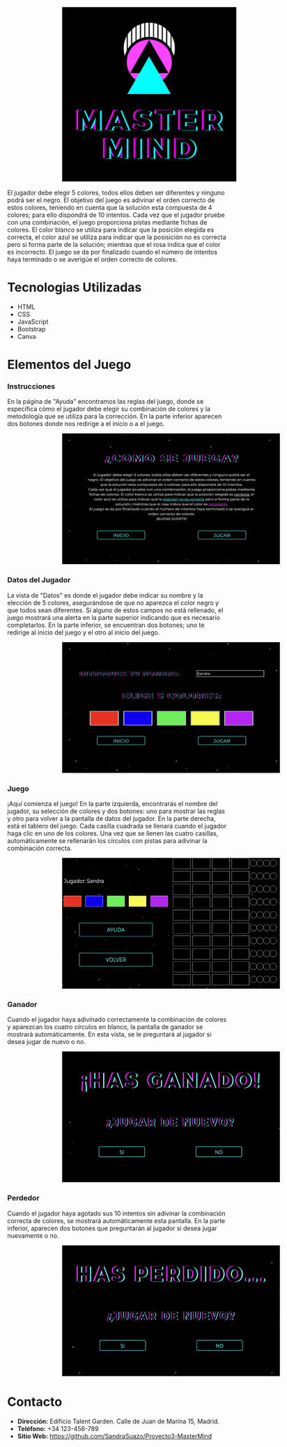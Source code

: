 <img src="assets/master-mind-logo.png" alt="Logo Master Mind" width="400" height="400" style="margin-left: 25%;"/>

El jugador debe elegir 5 colores, todos ellos deben ser diferentes y ninguno podrá ser el negro. El objetivo del juego es adivinar el orden correcto de estos colores, teniendo en cuenta que la solución esta compuesta de 4 colores; para ello dispondrá de 10 intentos.
Cada vez que el jugador pruebe con una combinación, el juego proporciona pistas mediante fichas de colores. El color blanco se utiliza para indicar que la posición elegida es correcta, el color azul se utiliza para indicar que la posisición no es correcta pero si forma parte de la solución; mientras que el rosa indica que el color es incorrecto.
El juego se da por finalizado cuando el número de intentos haya terminado o se averigüe el orden correcto de colores.

# Tecnologias Utilizadas

- HTML
- CSS
- JavaScript
- Bootstrap
- Canva

# Elementos del Juego

### Instrucciones

En la página de "Ayuda" encontramos las reglas del juego, donde se especifica cómo el jugador debe elegir su combinación de colores y la metodología que se utiliza para la corrección. En la parte inferior aparecen dos botones donde nos redirige a el inicio o a el juego.

<img src="assets/readme/about.png" alt="Vista Ayuda" width="500" height="300" style="margin-left: 25%;"/>

### Datos del Jugador

La vista de "Datos" es donde el jugador debe indicar su nombre y la elección de 5 colores, asegurándose de que no aparezca el color negro y que todos sean diferentes. Si alguno de estos campos no está rellenado, el juego mostrará una alerta en la parte superior indicando que es necesario completarlos. En la parte inferior, se encuentran dos botones; uno te redirige al inicio del juego y el otro al inicio del juego.

<img src="assets/readme/data.png" alt="Vista Datos" width="500" height="300" style="margin-left: 25%;"/>

### Juego

¡Aquí comienza el juego! En la parte izquierda, encontrarás el nombre del jugador, su selección de colores y dos botones: uno para mostrar las reglas y otro para volver a la pantalla de datos del jugador. En la parte derecha, está el tablero del juego. Cada casilla cuadrada se llenará cuando el jugador haga clic en uno de los colores. Una vez que se llenen las cuatro casillas, automáticamente se rellenarán los círculos con pistas para adivinar la combinación correcta.

<img src="assets/readme/game.png" alt="Vista Juego" width="500" height="300" style="margin-left: 25%;"/>

### Ganador

Cuando el jugador haya adivinado correctamente la combinación de colores y aparezcan los cuatro círculos en blanco, la pantalla de ganador se mostrará automáticamente. En esta vista, se le preguntará al jugador si desea jugar de nuevo o no.

<img src="assets/readme/winner.png" alt="Vista Ganador" width="500" height="300" style="margin-left: 25%;"/>

### Perdedor

Cuando el jugador haya agotado sus 10 intentos sin adivinar la combinación correcta de colores, se mostrará automáticamente esta pantalla. En la parte inferior, aparecen dos botones que preguntarán al jugador si desea jugar nuevamente o no.

<img src="assets/readme/loser.png" alt="Vista Perdedor" width="500" height="300" style="margin-left: 25%;"/>

# Contacto

- **Dirección:** Edificio Talent Garden. Calle de Juan de Marina 15, Madrid.
- **Teléfono:** +34 123-456-789
- **Sitio Web:** https://github.com/SandraSuazo/Proyecto3-MasterMind
